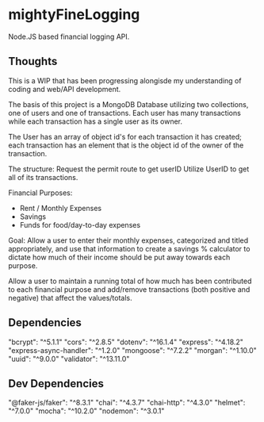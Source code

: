 # mightyFineLogging

Node.JS based financial logging API.

## Thoughts

This is a WIP that has been progressing alongisde my understanding of coding and web/API development.

The basis of this project is a MongoDB Database utilizing two collections, one of users and one of transactions. Each user has many transactions while each transaction has a single user as its owner.

The User has an array of object id's for each transaction it has created; each transaction has an element that is the object id of the owner of the transaction.

The structure:
Request the permit route to get userID
Utilize UserID to get all of its transactions.

Financial Purposes:

- Rent / Monthly Expenses
- Savings
- Funds for food/day-to-day expenses

Goal:
Allow a user to enter their monthly expenses, categorized and titled appropriately, and use that information to create a savings % calculator to dictate how much of their income should be put away towards each purpose.

Allow a user to maintain a running total of how much has been contributed to each financial purpose and add/remove transactions (both positive and negative) that affect the values/totals.

## Dependencies

"bcrypt": "^5.1.1"
"cors": "^2.8.5"
"dotenv": "^16.1.4"
"express": "^4.18.2"
"express-async-handler": "^1.2.0"
"mongoose": "^7.2.2"
"morgan": "^1.10.0"
"uuid": "^9.0.0"
"validator": "^13.11.0"

## Dev Dependencies

"@faker-js/faker": "^8.3.1"
"chai": "^4.3.7"
"chai-http": "^4.3.0"
"helmet": "^7.0.0"
"mocha": "^10.2.0"
"nodemon": "^3.0.1"
